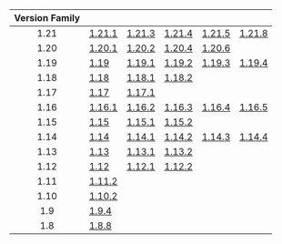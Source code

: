 | Version Family | | | | | |
|:---:|---|---|---|---|---|
| 1.21 | [1.21.1](https://github.com/BaldGang/spigot-build/releases/download/20250807/spigot-1.21.1.jar) | [1.21.3](https://github.com/BaldGang/spigot-build/releases/download/20250807/spigot-1.21.3.jar) | [1.21.4](https://github.com/BaldGang/spigot-build/releases/download/20250807/spigot-1.21.4.jar) | [1.21.5](https://github.com/BaldGang/spigot-build/releases/download/20250807/spigot-1.21.5.jar) | [1.21.8](https://github.com/BaldGang/spigot-build/releases/download/20250807/spigot-1.21.8.jar) |
| 1.20 | [1.20.1](https://github.com/BaldGang/spigot-build/releases/download/20250807/spigot-1.20.1.jar) | [1.20.2](https://github.com/BaldGang/spigot-build/releases/download/20250807/spigot-1.20.2.jar) | [1.20.4](https://github.com/BaldGang/spigot-build/releases/download/20250807/spigot-1.20.4.jar) | [1.20.6](https://github.com/BaldGang/spigot-build/releases/download/20250807/spigot-1.20.6.jar) | |
| 1.19 | [1.19](https://github.com/BaldGang/spigot-build/releases/download/20250807/spigot-1.19.jar) | [1.19.1](https://github.com/BaldGang/spigot-build/releases/download/20250807/spigot-1.19.1.jar) | [1.19.2](https://github.com/BaldGang/spigot-build/releases/download/20250807/spigot-1.19.2.jar) | [1.19.3](https://github.com/BaldGang/spigot-build/releases/download/20250807/spigot-1.19.3.jar) | [1.19.4](https://github.com/BaldGang/spigot-build/releases/download/20250807/spigot-1.19.4.jar) |
| 1.18 | [1.18](https://github.com/BaldGang/spigot-build/releases/download/20250807/spigot-1.18.jar) | [1.18.1](https://github.com/BaldGang/spigot-build/releases/download/20250807/spigot-1.18.1.jar) | [1.18.2](https://github.com/BaldGang/spigot-build/releases/download/20250807/spigot-1.18.2.jar) | | |
| 1.17 | [1.17](https://github.com/BaldGang/spigot-build/releases/download/20250807/spigot-1.17.jar) | [1.17.1](https://github.com/BaldGang/spigot-build/releases/download/20250807/spigot-1.17.1.jar) | | | |
| 1.16 | [1.16.1](https://github.com/BaldGang/spigot-build/releases/download/20250807/spigot-1.16.1.jar) | [1.16.2](https://github.com/BaldGang/spigot-build/releases/download/20250807/spigot-1.16.2.jar) | [1.16.3](https://github.com/BaldGang/spigot-build/releases/download/20250807/spigot-1.16.3.jar) | [1.16.4](https://github.com/BaldGang/spigot-build/releases/download/20250807/spigot-1.16.4.jar) | [1.16.5](https://github.com/BaldGang/spigot-build/releases/download/20250807/spigot-1.16.5.jar) |
| 1.15 | [1.15](https://github.com/BaldGang/spigot-build/releases/download/20250807/spigot-1.15.jar) | [1.15.1](https://github.com/BaldGang/spigot-build/releases/download/20250807/spigot-1.15.1.jar) | [1.15.2](https://github.com/BaldGang/spigot-build/releases/download/20250807/spigot-1.15.2.jar) | | |
| 1.14 | [1.14](https://github.com/BaldGang/spigot-build/releases/download/20250807/spigot-1.14.jar) | [1.14.1](https://github.com/BaldGang/spigot-build/releases/download/20250807/spigot-1.14.1.jar) | [1.14.2](https://github.com/BaldGang/spigot-build/releases/download/20250807/spigot-1.14.2.jar) | [1.14.3](https://github.com/BaldGang/spigot-build/releases/download/20250807/spigot-1.14.3.jar) | [1.14.4](https://github.com/BaldGang/spigot-build/releases/download/20250807/spigot-1.14.4.jar) |
| 1.13 | [1.13](https://github.com/BaldGang/spigot-build/releases/download/20250807/spigot-1.13.jar) | [1.13.1](https://github.com/BaldGang/spigot-build/releases/download/20250807/spigot-1.13.1.jar) | [1.13.2](https://github.com/BaldGang/spigot-build/releases/download/20250807/spigot-1.13.2.jar) | | |
| 1.12 | [1.12](https://github.com/BaldGang/spigot-build/releases/download/20250807/spigot-1.12.jar) | [1.12.1](https://github.com/BaldGang/spigot-build/releases/download/20250807/spigot-1.12.1.jar) | [1.12.2](https://github.com/BaldGang/spigot-build/releases/download/20250807/spigot-1.12.2.jar) | | |
| 1.11 | [1.11.2](https://github.com/BaldGang/spigot-build/releases/download/20250807/spigot-1.11.2.jar) | | | | |
| 1.10 | [1.10.2](https://github.com/BaldGang/spigot-build/releases/download/20250807/spigot-1.10.2.jar) | | | | |
| 1.9 | [1.9.4](https://github.com/BaldGang/spigot-build/releases/download/20250807/spigot-1.9.4.jar) | | | | |
| 1.8 | [1.8.8](https://github.com/BaldGang/spigot-build/releases/download/20250807/spigot-1.8.8.jar) | | | | |
